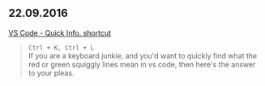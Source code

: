 ## 22.09.2016

[VS Code - Quick Info. shortcut](http://stackoverflow.com/questions/3640544/visual-studio-keyboard-shortcut-to-display-intellisense)
>`Ctrl + K, Ctrl + L`
<br>If you are a keyboard junkie, and you'd want to quickly find what the red or green squiggly lines mean in vs code,
then here's the answer to your pleas.